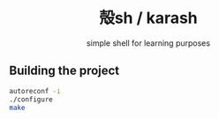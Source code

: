
<div align="center">

# 殻sh / karash

simple shell for learning purposes

</div>

## Building the project
```sh
autoreconf -i
./configure
make
```
